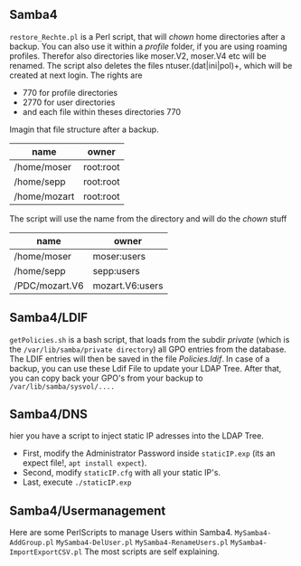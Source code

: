 ## Samba4
`restore_Rechte.pl` is a Perl script, that will *chown* home directories after a backup.
You can also use it within a *profile* folder, if you
are using roaming profiles. Therefor also directories like moser.V2, moser.V4 etc
will be renamed.
The script also deletes the files ntuser\.(dat|ini|pol)+, which will be created at next login.
The rights are
- 770 for profile directories
- 2770 for user directories
- and each file within theses directories 770

Imagin that file structure after a backup.

name        | owner          
------------ | -------------
/home/moser       | root\:root
/home/sepp        | root\:root
/home/mozart      | root\:root

The script will use the name from the directory and will do the *chown* stuff

name        | owner          
------------ | -------------
/home/moser       | moser\:users
/home/sepp        | sepp\:users
/PDC/mozart.V6    | mozart.V6\:users

## Samba4/LDIF
`getPolicies.sh` is a bash script, that loads from the subdir *private* (which is the
`/var/lib/samba/private directory`) all GPO entries from the database. The LDIF entries will
then be saved in the file *Policies.ldif*.
In case of a backup, you can use these Ldif File to update your LDAP Tree. After that,
you can copy back your GPO's from your backup to `/var/lib/samba/sysvol/....`  

## Samba4/DNS
hier you have a script to inject static IP adresses into the LDAP Tree.
- First, modify the Administrator Password inside `staticIP.exp` (its an expect file!, `apt install expect`).
- Second, modify `staticIP.cfg` with all your static IP's.
- Last, execute `./staticIP.exp`


## Samba4/Usermanagement
Here are some PerlScripts to manage Users within Samba4. 
`MySamba4-AddGroup.pl` 
`MySamba4-DelUser.pl` 
`MySamba4-RenameUsers.pl` 
`MySamba4-ImportExportCSV.pl` 
The most scripts are self explaining.